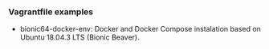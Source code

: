 ### Vagrantfile examples

- bionic64-docker-env: Docker and Docker Compose instalation based on Ubuntu 18.04.3 LTS (Bionic Beaver).